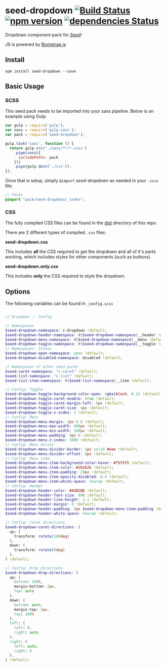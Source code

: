 # seed-dropdown [![Build Status](https://travis-ci.org/helpscout/seed-dropdown.svg?branch=master)](https://travis-ci.org/helpscout/seed-dropdown) [![npm version](https://badge.fury.io/js/seed-dropdown.svg)](https://badge.fury.io/js/seed-dropdown) [![dependencies Status](https://david-dm.org/helpscout/seed-dropdown/status.svg)](https://david-dm.org/helpscout/seed-dropdown)

Dropdown component pack for [Seed](https://github.com/helpscout/seed)!

JS is powered by [Bootstrap.js](http://getbootstrap.com/javascript/)

## Install
```
npm install seed-dropdown --save
```

## Basic Usage

### SCSS
This seed pack needs to be imported into your sass pipeline. Below is an example using Gulp:


```javascript
var gulp = require('gulp');
var sass = require('gulp-sass');
var pack = require('seed-dropdown');

gulp.task('sass', function () {
  return gulp.src('./sass/**/*.scss')
    .pipe(sass({
      includePaths: pack
    }))
    .pipe(gulp.dest('./css'));
});
```

Once that is setup, simply `@import` *seed-dropdown* as needed in your `.scss` file:

```scss
// Packs
@import "pack/seed-dropdown/_index";
```

### CSS

The fully compiled CSS files can be found in the [dist](/tree/master/dist) directory of this repo.

There are 2 different types of compiled `.css` files:

**seed-dropdown.css**

This includes **all** the CSS required to get the dropdown and all of it's parts working, which includes styles for other components (such as buttons).

**seed-dropdown.only.css**

This includes **only** the CSS required to style the dropdown.

## Options

The following variables can be found in `_config.scss`

```scss

// Dropdown :: Config

// Namespaces
$seed-dropdown-namespace: c-dropdown !default;
$seed-dropdown-header-namespace: #{$seed-dropdown-namespace}__header !default;
$seed-dropdown-menu-namespace: #{$seed-dropdown-namespace}__menu !default;
$seed-dropdown-toggle-namespace: #{$seed-dropdown-namespace}__toggle !default;
// Namespaces: States
$seed-dropdown-open-namespace: open !default;
$seed-dropdown-disabled-namespace: disabled !default;

// Namespaces of other seed packs
$seed-caret-namespace: "c-caret" !default;
$seed-list-namespace: "c-list" !default;
$seed-list-item-namespace: #{$seed-list-namespace}__item !default;

// Config: Toggle
$seed-dropdown-toggle-background-color-open: rgba(black, 0.1) !default;
$seed-dropdown-toggle-caret-enable: true !default;
$seed-dropdown-toggle-caret-margin-left: 6px !default;
$seed-dropdown-toggle-caret-size: 4px !default;
$seed-dropdown-toggle-z-index: 1 !default;
// Config: Menu
$seed-dropdown-menu-margin: 2px 0 0 !default;
$seed-dropdown-menu-max-width: 480px !default;
$seed-dropdown-menu-min-width: 160px !default;
$seed-dropdown-menu-padding: 4px 0 !default;
$seed-dropdown-menu-z-index: 1000 !default;
// Config: Menu divier
$seed-dropdown-menu-divider-border: 1px solid #eee !default;
$seed-dropdown-menu-divider-offset: 8px !default;
// Config: Menu item
$seed-dropdown-menu-item-background-color-hover: #f5f5f5 !default;
$seed-dropdown-menu-item-color: #2b2b2b !default;
$seed-dropdown-menu-item-padding: 20px !default;
$seed-dropdown-menu-item-opacity-disabled: 0.5 !default;
$seed-dropdown-menu-item-white-space: nowrap !default;
// Config: Header
$seed-dropdown-header-color: #A5B2BD !default;
$seed-dropdown-header-font-size: 80% !default;
$seed-dropdown-header-line-height: 1.1 !default;
$seed-dropdown-header-margin: 0 !default;
$seed-dropdown-header-padding: 5px $seed-dropdown-menu-item-padding !default;
$seed-dropdown-header-white-space: nowrap !default;

// Config: Caret directions
$seed-dropdown-caret-directions: (
  up: (
    transform: rotate(180deg)
  ),
  down: (
    transform: rotate(0deg)
  ),
) !default;

// Config: Drop directions
$seed-dropdown-drop-directions: (
  up: (
    bottom: 100%,
    margin-bottom: 2px,
    top: auto
  ),
  down: (
    bottom: auto,
    margin-top: 2px,
    top: 100%
  ),
  left: (
    left: 0,
    right: auto
  ),
  right: (
    left: auto,
    right: 0
  ),
) !default;
```
